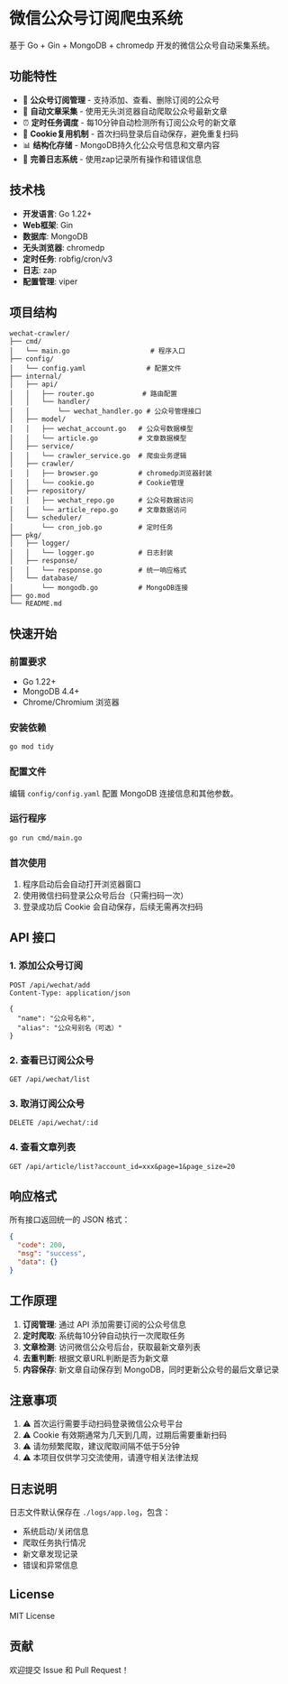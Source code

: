 # 微信公众号订阅爬虫系统

基于 Go + Gin + MongoDB + chromedp 开发的微信公众号自动采集系统。

## 功能特性

- 🔖 **公众号订阅管理** - 支持添加、查看、删除订阅的公众号
- 🤖 **自动文章采集** - 使用无头浏览器自动爬取公众号最新文章
- ⏰ **定时任务调度** - 每10分钟自动检测所有订阅公众号的新文章
- 🍪 **Cookie复用机制** - 首次扫码登录后自动保存，避免重复扫码
- 📊 **结构化存储** - MongoDB持久化公众号信息和文章内容
- 📝 **完善日志系统** - 使用zap记录所有操作和错误信息

## 技术栈

- **开发语言**: Go 1.22+
- **Web框架**: Gin
- **数据库**: MongoDB
- **无头浏览器**: chromedp
- **定时任务**: robfig/cron/v3
- **日志**: zap
- **配置管理**: viper

## 项目结构

```
wechat-crawler/
├── cmd/
│   └── main.go                    # 程序入口
├── config/
│   └── config.yaml               # 配置文件
├── internal/
│   ├── api/
│   │   ├── router.go            # 路由配置
│   │   └── handler/
│   │       └── wechat_handler.go # 公众号管理接口
│   ├── model/
│   │   ├── wechat_account.go   # 公众号数据模型
│   │   └── article.go          # 文章数据模型
│   ├── service/
│   │   └── crawler_service.go  # 爬虫业务逻辑
│   ├── crawler/
│   │   ├── browser.go          # chromedp浏览器封装
│   │   └── cookie.go           # Cookie管理
│   ├── repository/
│   │   ├── wechat_repo.go      # 公众号数据访问
│   │   └── article_repo.go     # 文章数据访问
│   └── scheduler/
│       └── cron_job.go         # 定时任务
├── pkg/
│   ├── logger/
│   │   └── logger.go           # 日志封装
│   ├── response/
│   │   └── response.go         # 统一响应格式
│   └── database/
│       └── mongodb.go          # MongoDB连接
├── go.mod
└── README.md
```

## 快速开始

### 前置要求

- Go 1.22+
- MongoDB 4.4+
- Chrome/Chromium 浏览器

### 安装依赖

```bash
go mod tidy
```

### 配置文件

编辑 `config/config.yaml` 配置 MongoDB 连接信息和其他参数。

### 运行程序

```bash
go run cmd/main.go
```

### 首次使用

1. 程序启动后会自动打开浏览器窗口
2. 使用微信扫码登录公众号后台（只需扫码一次）
3. 登录成功后 Cookie 会自动保存，后续无需再次扫码

## API 接口

### 1. 添加公众号订阅

```http
POST /api/wechat/add
Content-Type: application/json

{
  "name": "公众号名称",
  "alias": "公众号别名（可选）"
}
```

### 2. 查看已订阅公众号

```http
GET /api/wechat/list
```

### 3. 取消订阅公众号

```http
DELETE /api/wechat/:id
```

### 4. 查看文章列表

```http
GET /api/article/list?account_id=xxx&page=1&page_size=20
```

## 响应格式

所有接口返回统一的 JSON 格式：

```json
{
  "code": 200,
  "msg": "success",
  "data": {}
}
```

## 工作原理

1. **订阅管理**: 通过 API 添加需要订阅的公众号信息
2. **定时爬取**: 系统每10分钟自动执行一次爬取任务
3. **文章检测**: 访问微信公众号后台，获取最新文章列表
4. **去重判断**: 根据文章URL判断是否为新文章
5. **内容保存**: 新文章自动保存到 MongoDB，同时更新公众号的最后文章记录

## 注意事项

1. ⚠️ 首次运行需要手动扫码登录微信公众号平台
2. ⚠️ Cookie 有效期通常为几天到几周，过期后需要重新扫码
3. ⚠️ 请勿频繁爬取，建议爬取间隔不低于5分钟
4. ⚠️ 本项目仅供学习交流使用，请遵守相关法律法规

## 日志说明

日志文件默认保存在 `./logs/app.log`，包含：

- 系统启动/关闭信息
- 爬取任务执行情况
- 新文章发现记录
- 错误和异常信息

## License

MIT License

## 贡献

欢迎提交 Issue 和 Pull Request！

